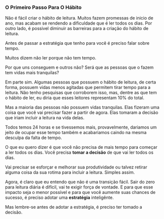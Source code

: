 ### O Primeiro Passo Para O Hábito

Não é fácil criar o hábito de leitura. Muitos fazem promessas de inicio de ano, mas acabam se rendendo a dificuldade que é ler todos os dias. Por outro lado, é possivel diminuir as barreiras para a criação do hábito de leitura.

Antes de passar a estratégia que tenho para você é preciso falar sobre tempo.

Muitos dizem não ler porque não tem tempo.

Por que uns conseguem e outros não? Será que as pessoas que o fazem tem vidas mais tranquilas?

Em parte sim. Algumas pessoas que possuem o hábito de leitura, de certa forma, possuem vidas menos agitadas que permitem tirar tempo para a leitura. Não tenho pesquisas que corroborem isso, mas, dentre as que tem o hábito de ler, eu diria que esses leitores representam 10% do total.

Mas a maioria das pessoas não possuem vidas tranquilas. Elas fizeram uma coisa que você vai precisar fazer a partir de agora. Elas tomaram a decisão que iriam incluir a leitura na vida delas.

Todos temos 24 horas e se tivessemos mais, provavelmente, dariamos um jeito de ocupar esse tempo também e acabariamos caindo na mesma desculpa da falta de tempo.

O que eu quero dizer é que você não precisa de mais tempo para começar a ler todos os dias. Você precisa **tomar a decisão** de que vai ler todos os dias.

Vai precisar se esforçar e melhorar sua produtividade ou talvez retirar alguma coisa da sua rotima para incluir a leitura. Simples assim.

Agora, é claro que eu entendo que não é uma transição fácil. Sair do zero para leitura diária é difícil, vai te exigir força de vontade. E para que esse impacto seja o menor possível e para que você aumente suas chances de sucesso, é preciso adotar uma **estratégia** inteligênte.

Mas lembre-se antes de adotar a estratégia, é preciso ter tomado a decisão.
